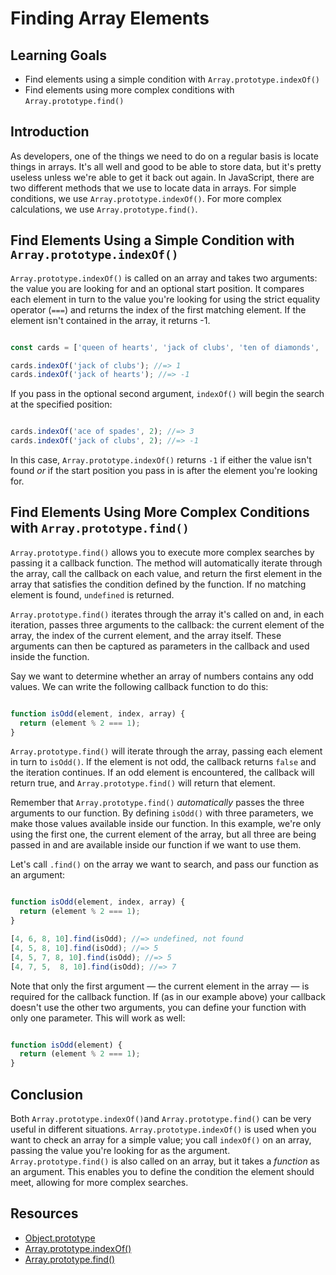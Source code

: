 # Finding Array Elements

## Learning Goals

- Find elements using a simple condition with `Array.prototype.indexOf()`
- Find elements using more complex conditions with `Array.prototype.find()`

## Introduction

As developers, one of the things we need to do on a regular basis is locate
things in arrays. It's all well and good to be able to store data, but it's
pretty useless unless we're able to get it back out again. In JavaScript, there
are two different methods that we use to locate data in arrays. For simple
conditions, we use `Array.prototype.indexOf()`. For more complex calculations,
we use `Array.prototype.find()`.

## Find Elements Using a Simple Condition with `Array.prototype.indexOf()`

`Array.prototype.indexOf()` is called on an array and takes two arguments: the
value you are looking for and an optional start position. It compares each
element in turn to the value you're looking for using the strict equality
operator (`===`) and returns the index of the first matching element. If the
element isn't contained in the array, it returns -1.

```js

const cards = ['queen of hearts', 'jack of clubs', 'ten of diamonds', 'ace of spades'];

cards.indexOf('jack of clubs'); //=> 1
cards.indexOf('jack of hearts'); //=> -1

```

If you pass in the optional second argument, `indexOf()` will begin the search
at the specified position:

```js

cards.indexOf('ace of spades', 2); //=> 3
cards.indexOf('jack of clubs', 2); //=> -1 

```

In this case, `Array.prototype.indexOf()` returns `-1` if either the value isn't
found _or_ if the start position you pass in is after the element you're looking
for.

## Find Elements Using More Complex Conditions with `Array.prototype.find()`

`Array.prototype.find()` allows you to execute more complex searches by passing
it a callback function. The method will automatically iterate through the array,
call the callback on each value, and return the first element in the array that
satisfies the condition defined by the function. If no matching element is
found, `undefined` is returned.

`Array.prototype.find()` iterates through the array it's called on and, in each
iteration, passes three arguments to the callback: the current element of the
array, the index of the current element, and the array itself. These arguments
can then be captured as parameters in the callback and used inside the function.

Say we want to determine whether an array of numbers contains any odd values.
We can write the following callback function to do this:

```js

function isOdd(element, index, array) {
  return (element % 2 === 1);
}

```

`Array.prototype.find()` will iterate through the array, passing each element in
turn to `isOdd()`. If the element is not odd, the callback returns `false` and the
iteration continues. If an odd element is encountered, the callback will return
true, and `Array.prototype.find()` will return that element.

Remember that `Array.prototype.find()` _automatically_ passes the three
arguments to our function. By defining `isOdd()` with three parameters, we make
those values available inside our function. In this example, we're only using
the first one, the current element of the array, but all three are being passed
in and are available inside our function if we want to use them.

Let's call `.find()` on the array we want to search, and pass our function
as an argument:

```js

function isOdd(element, index, array) {
  return (element % 2 === 1);
}

[4, 6, 8, 10].find(isOdd); //=> undefined, not found
[4, 5, 8, 10].find(isOdd); //=> 5
[4, 5, 7, 8, 10].find(isOdd); //=> 5
[4, 7, 5,  8, 10].find(isOdd); //=> 7

```

Note that only the first argument — the current element in the array — is
required for the callback function. If (as in our example above) your callback
doesn't use the other two arguments, you can define your function with only one
parameter. This will work as well:

```js

function isOdd(element) {
  return (element % 2 === 1);
}

```

## Conclusion

Both `Array.prototype.indexOf()`and `Array.prototype.find()` can be very useful
in different situations. `Array.prototype.indexOf()` is used when you want to
check an array for a simple value; you call `indexOf()` on an array, passing the
value you're looking for as the argument. `Array.prototype.find()` is also
called on an array, but it takes a _function_ as an argument. This enables you
to define the condition the element should meet, allowing for more complex
searches.

## Resources

- [Object.prototype](https://developer.mozilla.org/en-US/docs/Web/JavaScript/Reference/Global_Objects/Object/prototype)
- [Array.prototype.indexOf()](https://developer.mozilla.org/en-US/docs/Web/JavaScript/Reference/Global_Objects/Array/indexOf)
- [Array.prototype.find()](https://developer.mozilla.org/en-US/docs/Web/JavaScript/Reference/Global_Objects/Array/find)
